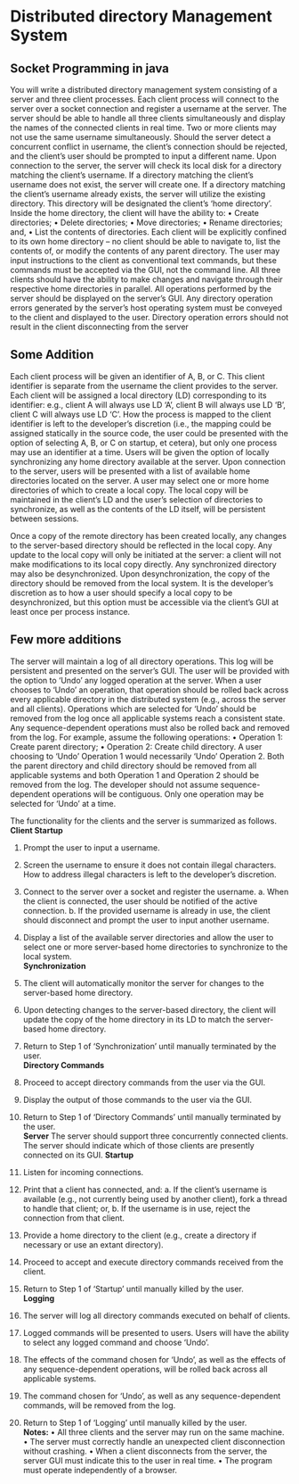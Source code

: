 # Distributed directory Management System

## Socket Programming in java

You will write a distributed directory management system consisting of a server and three client processes. Each client process will connect to the server over a socket connection and register a username at the server. The server should be able to handle all three clients simultaneously and display the names of the connected clients in real time.
Two or more clients may not use the same username simultaneously. Should the server detect a concurrent conflict in username, the client’s connection should be rejected, and the client’s user should be prompted to input a different name.
Upon connection to the server, the server will check its local disk for a directory matching the client’s username. If a directory matching the client’s username does not exist, the server will create one. If a directory matching the client’s username already exists, the server will utilize the existing directory. This directory will be designated the client’s ‘home directory’.
Inside the home directory, the client will have the ability to:
• Create directories;
• Delete directories;
• Move directories;
• Rename directories; and,
• List the contents of directories.
Each client will be explicitly confined to its own home directory – no client should be able to navigate to, list the contents of, or modify the contents of any parent directory. The user may input instructions to the client as conventional text commands, but these commands must be accepted via the GUI, not the command line.
All three clients should have the ability to make changes and navigate through their respective home directories in parallel. All operations performed by the server should be displayed on the server’s GUI. Any directory operation errors generated by the server’s host operating system must be conveyed to the client and displayed to the user. Directory operation errors should not result in the client disconnecting from the server

## Some Addition

Each client process will be given an identifier of A, B, or C. This client identifier is separate from the username the client provides to the server. Each client will be assigned a local directory (LD) corresponding to its identifier: e.g., client A will always use LD ‘A’, client B will always use LD ‘B’, client C will always use LD ‘C’. How the process is mapped to the client identifier is left to the developer’s discretion (i.e., the mapping could be assigned statically in the source code, the user could be presented with the option of selecting A, B, or C on startup, et cetera), but only one process may use an identifier at a time.
Users will be given the option of locally synchronizing any home directory available at the server. Upon connection to the server, users will be presented with a list of available home directories located on the server. A user may select one or more home directories of which to create a local copy. The local copy will be maintained in the client’s LD and the user’s selection of directories to synchronize, as well as the contents of the LD itself, will be persistent between sessions.

Once a copy of the remote directory has been created locally, any changes to the server-based directory should be reflected in the local copy. Any update to the local copy will only be initiated at the server: a client will not make modifications to its local copy directly.
Any synchronized directory may also be desynchronized. Upon desynchronization, the copy of the directory should be removed from the local system. It is the developer’s discretion as to how a user should specify a local copy to be desynchronized, but this option must be accessible via the client’s GUI at least once per process instance.

## Few more additions

The server will maintain a log of all directory operations. This log will be persistent and presented on the server’s GUI. The user will be provided with the option to ‘Undo’ any logged operation at the server. When a user chooses to ‘Undo’ an operation, that operation should be rolled back across every applicable directory in the distributed system (e.g., across the server and all clients).
Operations which are selected for ‘Undo’ should be removed from the log once all applicable systems reach a consistent state. Any sequence-dependent operations must also be rolled back and removed from the log. For example, assume the following operations:
• Operation 1: Create parent directory;
• Operation 2: Create child directory.
A user choosing to ‘Undo’ Operation 1 would necessarily ‘Undo’ Operation 2. Both the parent directory and child directory should be removed from all applicable systems and both Operation 1 and Operation 2 should be removed from the log.
The developer should not assume sequence-dependent operations will be contiguous. Only one operation may be selected for ‘Undo’ at a time.


The functionality for the clients and the server is summarized as follows.<br>
<b>Client
Startup</b>
1. Prompt the user to input a username.
2. Screen the username to ensure it does not contain illegal characters. How to address illegal characters is left to the developer’s discretion.
3. Connect to the server over a socket and register the username.
a. When the client is connected, the user should be notified of the active connection.
b. If the provided username is already in use, the client should disconnect and prompt the user to input another username.
4. Display a list of the available server directories and allow the user to select one or more server-based home directories to synchronize to the local system.<br>
<b>Synchronization</b>
1. The client will automatically monitor the server for changes to the server-based home directory.
2. Upon detecting changes to the server-based directory, the client will update the copy of the home directory in its LD to match the server-based home directory.
3. Return to Step 1 of ‘Synchronization’ until manually terminated by the user.<br>
<b>Directory Commands</b>
1. Proceed to accept directory commands from the user via the GUI.
2. Display the output of those commands to the user via the GUI.
3. Return to Step 1 of ‘Directory Commands’ until manually terminated by the user.<br>
<b>Server</b>
The server should support three concurrently connected clients. The server should indicate which of those clients are presently connected on its GUI.
<b>Startup</b>


1. Listen for incoming connections.
2. Print that a client has connected, and:
a. If the client’s username is available (e.g., not currently being used by another client), fork a thread to handle that client; or,
b. If the username is in use, reject the connection from that client.
3. Provide a home directory to the client (e.g., create a directory if necessary or use an extant directory).
4. Proceed to accept and execute directory commands received from the client.
5. Return to Step 1 of ‘Startup’ until manually killed by the user.<br>
<b>Logging</b>
1. The server will log all directory commands executed on behalf of clients.
2. Logged commands will be presented to users. Users will have the ability to select any logged command and choose ‘Undo’.
3. The effects of the command chosen for ‘Undo’, as well as the effects of any sequence-dependent operations, will be rolled back across all applicable systems.
4. The command chosen for ‘Undo’, as well as any sequence-dependent commands, will be removed from the log.
5. Return to Step 1 of ‘Logging’ until manually killed by the user.<br>
<b>Notes:</b>
• All three clients and the server may run on the same machine.
• The server must correctly handle an unexpected client disconnection without crashing.
• When a client disconnects from the server, the server GUI must indicate this to the user in real time.
• The program must operate independently of a browser.
